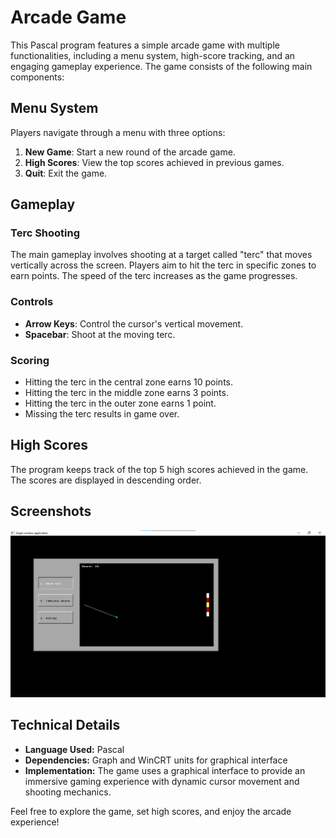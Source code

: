 # Arcade Game

This Pascal program features a simple arcade game with multiple functionalities, including a menu system, high-score tracking, and an engaging gameplay experience. The game consists of the following main components:

## Menu System

Players navigate through a menu with three options:

1. **New Game**: Start a new round of the arcade game.
2. **High Scores**: View the top scores achieved in previous games.
3. **Quit**: Exit the game.

## Gameplay

### Terc Shooting

The main gameplay involves shooting at a target called "terc" that moves vertically across the screen. Players aim to hit the terc in specific zones to earn points. The speed of the terc increases as the game progresses.

### Controls

-   **Arrow Keys**: Control the cursor's vertical movement.
-   **Spacebar**: Shoot at the moving terc.

### Scoring

-   Hitting the terc in the central zone earns 10 points.
-   Hitting the terc in the middle zone earns 3 points.
-   Hitting the terc in the outer zone earns 1 point.
-   Missing the terc results in game over.

## High Scores

The program keeps track of the top 5 high scores achieved in the game. The scores are displayed in descending order.

## Screenshots

![Game play](screenshot.png)

## Technical Details

-   **Language Used:** Pascal
-   **Dependencies:** Graph and WinCRT units for graphical interface
-   **Implementation:** The game uses a graphical interface to provide an immersive gaming experience with dynamic cursor movement and shooting mechanics.

Feel free to explore the game, set high scores, and enjoy the arcade experience!
